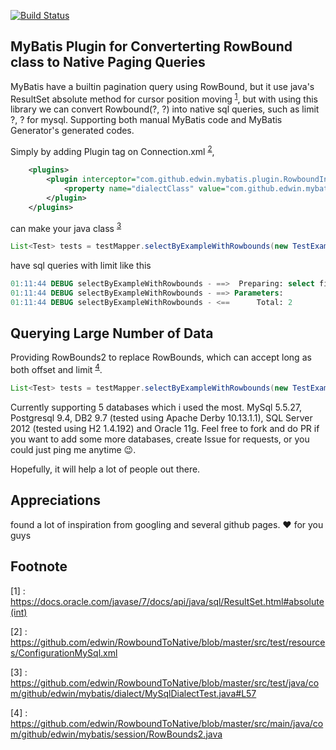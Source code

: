 [![Build Status](https://travis-ci.org/edwin/RowboundToNative.svg?branch=master)](https://travis-ci.org/edwin/RowboundToNative)
## MyBatis Plugin for Converterting RowBound class to Native Paging Queries

MyBatis have a builtin pagination query using RowBound, but it use java's ResultSet absolute method for cursor position moving <sup>[1](#myfootnote1)</sup>, but with using this library we can convert Rowbound(?, ?) into native sql queries, such as limit ?, ? for mysql. Supporting both manual MyBatis code and MyBatis Generator's generated codes. 

Simply by adding Plugin tag on Connection.xml <sup>[2](#myfootnote2)</sup>, 
```xml
    <plugins>
        <plugin interceptor="com.github.edwin.mybatis.plugin.RowboundInterceptor">
            <property name="dialectClass" value="com.github.edwin.mybatis.dialect.MySQLDialect"/>
        </plugin>
    </plugins>
```

can make your java class <sup>[3](#myfootnote3)</sup>
```java
List<Test> tests = testMapper.selectByExampleWithRowbounds(new TestExample(), new RowBounds(2, 2));
```

have sql queries with limit like this 
```sql
01:11:44 DEBUG selectByExampleWithRowbounds - ==>  Preparing: select field1 from test limit 2,2 
01:11:44 DEBUG selectByExampleWithRowbounds - ==> Parameters: 
01:11:44 DEBUG selectByExampleWithRowbounds - <==      Total: 2
```

Querying Large Number of Data
----
Providing RowBounds2 to replace RowBounds, which can accept long as both offset and limit <sup>[4](#myfootnote4)</sup>. 
```java
List<Test> tests = testMapper.selectByExampleWithRowbounds(new TestExample(), new RowBounds2(20000000000l, 2));
```


Currently supporting 5 databases which i used the most. MySql 5.5.27, Postgresql 9.4, DB2 9.7 (tested using Apache Derby 10.13.1.1), SQL Server 2012 (tested using H2 1.4.192) and Oracle 11g. Feel free to fork and do PR if you want to add some more databases, create Issue for requests, or you could just ping me anytime :wink:.

Hopefully, it will help a lot of people out there.

Appreciations
----
found a lot of inspiration from googling and several github pages. :heart: for you guys 


Footnote
----
<a name="myfootnote1">[1]</a> :  https://docs.oracle.com/javase/7/docs/api/java/sql/ResultSet.html#absolute(int)

<a name="myfootnote2">[2]</a> :  https://github.com/edwin/RowboundToNative/blob/master/src/test/resources/ConfigurationMySql.xml

<a name="myfootnote3">[3]</a> :  https://github.com/edwin/RowboundToNative/blob/master/src/test/java/com/github/edwin/mybatis/dialect/MySqlDialectTest.java#L57

<a name="myfootnote4">[4]</a> :  https://github.com/edwin/RowboundToNative/blob/master/src/main/java/com/github/edwin/mybatis/session/RowBounds2.java